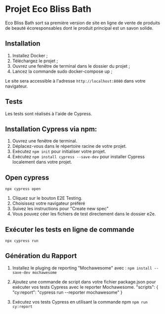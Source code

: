 # Projet Eco Bliss Bath

Eco Bliss Bath sort sa première version de site en ligne de vente de produits de beauté écoresponsables dont le produit principal est un savon solide.

## Installation

1. Installez Docker ;
2. Téléchargez le projet ;
3. Ouvrez une fenêtre de terminal dans le dossier du projet ;
4. Lancez la commande sudo docker-compose up ;

Le site sera accessible à l'adresse `http://localhost:8080` dans votre navigateur.

## Tests

Les tests sont réalisés à l'aide de Cypress.

## Installation Cypress via npm:

1. Ouvrez une fenêtre de terminal.
2. Déplacez-vous dans le répertoire racine de votre projet.
3. Exécutez `npm init` pour initialiser votre projet.
4. Exécutez `npm install cypress --save-dev` pour installer Cypress localement dans votre projet.

## Open cypress

`npx cypress open`

1. Cliquez sur le bouton E2E Testing.
2. Choisissez votre navigateur préféré
3. Suivez les instructions pour "Create new spec"
4. Vous pouvez céer les fichiers de test directement dans le dossier e2e.

## Exécuter les tests en ligne de commande

`npx cypress run`

## Génération du Rapport

1. Installez le pluging de reporting "Mochawesome" avec :
   `npm install --save-dev mochawesome`
2. Ajoutez une commande de script dans votre fichier package.json pour exécuter vos tests Cypress avec le reporter Mochawesome.
   "scripts": {
   "cy:report": "cypress run --reporter mochawesome"
   }

3. Exécutez vos tests Cypress en utilisant la commande npm
   `npm run cy:report`